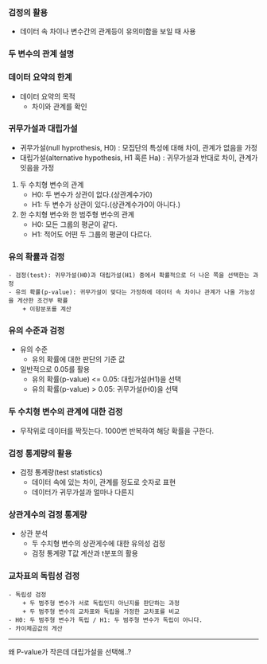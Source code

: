 ### 검정의 활용
- 데이터 속 차이나 변수간의 관계등이 유의미함을 보일 때 사용

### 두 변수의 관계 설명

### 데이터 요약의 한계 
- 데이터 요약의 목적 
    + 차이와 관계를 확인

### 귀무가설과 대립가설
- 귀무가설(null hyprothesis, H0)
: 모집단의 특성에 대해 차이, 관계가 없음을 가정
- 대립가설(alternative hypothesis, H1 혹른 Ha)
: 귀무가설과 반대로 차이, 관계가 잇음을 가정

1. 두 수치형 변수의 관계 
    - H0: 두 변수가 상관이 없다.(상관계수가0)
    - H1: 두 변수가 상관이 있다.(상관계수가0이 아니다.)
2. 한 수치형 변수와 한 범주형 변수의 관계
    - H0: 모든 그룹의 평균이 같다.
    - H1: 적어도 어떤 두 그룹의 평균이 다르다.

### 유의 확률과 검정
    - 검정(test): 귀무가설(H0)과 대립가설(H1) 중에서 확률적으로 더 나은 쪽을 선택한는 과정
    - 유의 확률(p-value): 귀무가설이 맞다는 가정하에 데이터 속 차이나 관계가 나올 가능성을 게산한 조건부 확률
        + 이항분포를 계산

### 유의 수준과 검정
- 유의 수준
    + 유의 확률에 대한 판단의 기준 값
- 일반적으로 0.05를 활용
    + 유의 확률(p-value) <= 0.05: 대립가설(H1)을 선택
    + 유의 확률(p-value) > 0.05: 귀무가설(H0)을 선택

### 두 수치형 변수의 관계에 대한 검정
- 무작위로 데이터를 짝짓는다. 1000번 반복하여 해당 확률을 구한다.

### 검정 통계량의 활용
- 검정 통계량(test statistics)
    + 데이터 속에 있는 차이, 관계를 정도로 숫자로 표현
    - 데이터가 귀무가설과 얼마나 다른지

### 상관게수의 검정 통계량
- 상관 분석
    + 두 수치형 변수의 상관게수에 대한 유의성 검정
    + 검정 통계량 T값 계산과 t분포의 활용

### 교차표의 독립성 검정
    - 독립성 검정
        + 두 범주형 변수가 서로 독립인지 아닌지를 판단하는 과정
        + 두 범주형 변수의 교차표와 독립을 가정한 교차표를 비교
    - H0: 두 범주형 변수가 독립 / H1: 두 범주형 변수가 독립이 아니다.
    - 카이제곱값의 게산

---
왜 P-value가 작은데 대립가설을 선택해..?